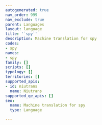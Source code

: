 ```yaml
---
autogenerated: true
nav_order: 999
nav_exclude: true
parent: Languages
layout: language
title: '`spy`'
description: Machine translation for spy
codes:
- spy
names:
- spy
family: []
scripts: []
typology: []
territories: []
supported_apis:
- id: niutrans
  name: Niutrans
supported_qe_apis: []
seo:
  name: Machine translation for spy
  type: Language

---
```


